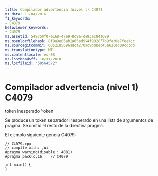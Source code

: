 ```yaml
---
title: Compilador advertencia (nivel 1) C4079
ms.date: 11/04/2016
f1_keywords:
- C4079
helpviewer_keywords:
- C4079
ms.assetid: 549759f0-e168-47e9-8c9a-de93ac843689
ms.openlocfilehash: 8f9a9e05ab2a65ad954f9928f7b9fab0e7fee9cc
ms.sourcegitcommit: 6052185696adca270bc9bdbec45a626dd89cdcdd
ms.translationtype: MT
ms.contentlocale: es-ES
ms.lasthandoff: 10/31/2018
ms.locfileid: "50564572"
---
```

# <a name="compiler-warning-level-1-c4079"></a>Compilador advertencia (nivel 1) C4079

token inesperado 'token'

Se produce un token separador inesperado en una lista de argumentos de pragma. Se omitió el resto de la directiva pragma.

El ejemplo siguiente genera C4079:

```
// C4079.cpp
// compile with: /W1
#pragma warning(disable : 4081)
#pragma pack(c,16)   // C4079

int main() {
}
```